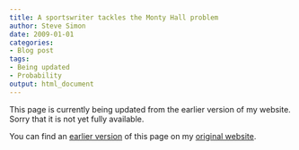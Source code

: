 ```yaml
---
title: A sportswriter tackles the Monty Hall problem
author: Steve Simon
date: 2009-01-01
categories:
- Blog post
tags:
- Being updated
- Probability
output: html_document
---
```


This page is currently being updated from the earlier version of my website. Sorry that it is not yet fully available.

<!---More--->

You can find an [earlier version][sim1] of this page on my [original website][sim2].

[sim1]: http://www.pmean.com/09/MontyHall.html
[sim2]: http://www.pmean.com/original_site.html
